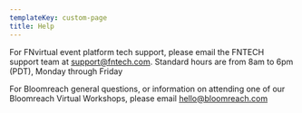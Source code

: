 ```yaml
---
templateKey: custom-page
title: Help
---
```

For FNvirtual event platform tech support, please email the FNTECH support team at [support@fntech.com](mailto:support@fntech.com). Standard hours are from 8am to 6pm (PDT), Monday through Friday

For Bloomreach general questions, or information on attending one of our Bloomreach Virtual Workshops, please email [hello@bloomreach.com](mailto:hello@bloomreach.com)
